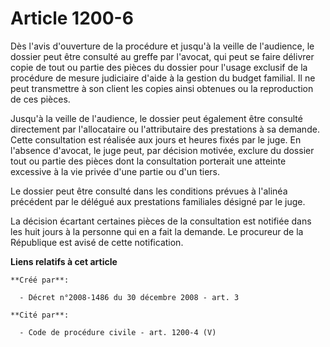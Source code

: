 # Article 1200-6

Dès l'avis d'ouverture de la procédure et jusqu'à la veille de l'audience, le dossier peut être consulté au greffe par
l'avocat, qui peut se faire délivrer copie de tout ou partie des pièces du dossier pour l'usage exclusif de la procédure de
mesure judiciaire d'aide à la gestion du budget familial. Il ne peut transmettre à son client les copies ainsi obtenues ou la
reproduction de ces pièces. 

Jusqu'à la veille de l'audience, le dossier peut également être consulté directement par l'allocataire ou l'attributaire des
prestations à sa demande. Cette consultation est réalisée aux jours et heures fixés par le juge. En l'absence d'avocat, le
juge peut, par décision motivée, exclure du dossier tout ou partie des pièces dont la consultation porterait une atteinte
excessive à la vie privée d'une partie ou d'un tiers. 

Le dossier peut être consulté dans les conditions prévues à l'alinéa précédent par le délégué aux prestations familiales
désigné par le juge. 

La décision écartant certaines pièces de la consultation est notifiée dans les huit jours à la personne qui en a fait la
demande. Le procureur de la République est avisé de cette notification.

**Liens relatifs à cet article**

	**Créé par**:

	  - Décret n°2008-1486 du 30 décembre 2008 - art. 3

	**Cité par**:

	  - Code de procédure civile - art. 1200-4 (V)
